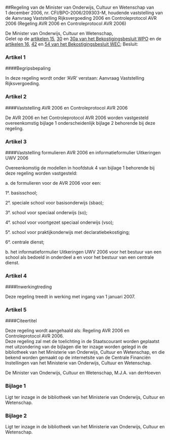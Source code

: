 <meta http-equiv='Content-Type' content='text/html; charset=utf-8' />

##Regeling van de Minister van Onderwijs, Cultuur en Wetenschap van 1 december 2006, nr. CFI/BPO-2006/209303-M, houdende vaststelling van de Aanvraag Vaststelling Rijksvergoeding 2006 en Controleprotocol AVR 2006 (Regeling AVR 2006 en Controleprotocol AVR 2006)

De Minister van Onderwijs, Cultuur en Wetenschap,  
Gelet op de [artikelen 15](../../../../../../../../../KB/bekostigingsbesluit/wpo/BWBR0003862/README.md), [30](../../../../../../../../../KB/bekostigingsbesluit/wpo/BWBR0003862/README.md) en [30a van het Bekostigingsbesluit WPO](../../../../../../../../../KB/bekostigingsbesluit/wpo/BWBR0003862/README.md) en de [artikelen 16](../../../../../../../../../AMvB/bekostigingsbesluit/wec/BWBR0004259/README.md), [42](../../../../../../../../../AMvB/bekostigingsbesluit/wec/BWBR0004259/README.md) en [54 van het Bekostigingsbesluit WEC](../../../../../../../../../AMvB/bekostigingsbesluit/wec/BWBR0004259/README.md);
Besluit:    

### Artikel  1  

####Begripsbepaling

In deze regeling wordt onder ‘AVR’ verstaan: Aanvraag Vaststelling Rijksvergoeding.  

### Artikel  2  

####Vaststelling AVR 2006 en Controleprotocol AVR 2006

De AVR 2006 en het Controleprotocol AVR 2006 worden vastgesteld overeenkomstig bijlage 1 onderscheidenlijk bijlage 2 behorende bij deze regeling.  

### Artikel  3  

####Vaststelling formulieren AVR 2006 en informatieformulier Uitkeringen UWV 2006

Overeenkomstig de modellen in hoofdstuk 4 van bijlage 1 behorende bij deze regeling worden vastgesteld: 

a. de formulieren voor de AVR 2006 voor een: 

1°. basisschool;  

2°. speciale school voor basisonderwijs (sbao);  

3°. school voor speciaal onderwijs (so);  

4°. school voor voortgezet speciaal onderwijs (vso);  

5°. school voor praktijkonderwijs met declaratiebekostiging;  

6°. centrale dienst;    

b. het informatieformulier Uitkeringen UWV 2006 voor het bestuur van een school als bedoeld in onderdeel a en voor het bestuur van een centrale dienst.    

### Artikel  4  

####Inwerkingtreding

Deze regeling treedt in werking met ingang van 1 januari 2007.  

### Artikel  5  

####Citeertitel

Deze regeling wordt aangehaald als: Regeling AVR 2006 en Controleprotocol AVR 2006.  
Deze regeling zal met de toelichting in de Staatscourant worden geplaatst met uitzondering van de bijlagen die ter inzage worden gelegd in de bibliotheek van het Ministerie van Onderwijs, Cultuur en Wetenschap, en die bekend worden gemaakt op de internetsite van de Centrale Financiën Instellingen van het Ministerie van Onderwijs, Cultuur en Wetenschap.  

De 
Minister van Onderwijs, Cultuur en Wetenschap, 
M.J.A. van derHoeven  

### Bijlage  1  

Ligt ter inzage in de bibliotheek van het Ministerie van Onderwijs, Cultuur en Wetenschap.  

### Bijlage  2  

Ligt ter inzage in de bibliotheek van het Ministerie van Onderwijs, Cultuur en Wetenschap.  

